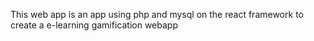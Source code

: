 This web app is an app using php and mysql on the react framework to create a e-learning gamification webapp
